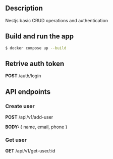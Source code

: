 ## Description

Nestjs basic CRUD operations and authentication

## Build and run the app

```bash
$ docker compose up --build
```

## Retrive auth token

**POST** /auth/login

## API endpoints

### Create user
**POST** /api/v1/add-user

**BODY:** { name, email, phone }

### Get user
**GET** /api/v1/get-user/:id
